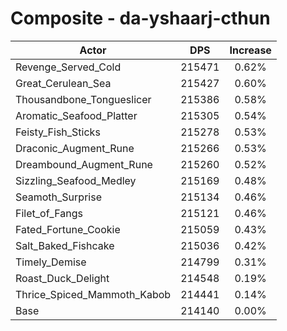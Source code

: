 # Composite - da-yshaarj-cthun
| Actor | DPS | Increase |
|---|:---:|:---:|
|Revenge_Served_Cold|215471|0.62%|
|Great_Cerulean_Sea|215427|0.60%|
|Thousandbone_Tongueslicer|215386|0.58%|
|Aromatic_Seafood_Platter|215305|0.54%|
|Feisty_Fish_Sticks|215278|0.53%|
|Draconic_Augment_Rune|215266|0.53%|
|Dreambound_Augment_Rune|215260|0.52%|
|Sizzling_Seafood_Medley|215169|0.48%|
|Seamoth_Surprise|215134|0.46%|
|Filet_of_Fangs|215121|0.46%|
|Fated_Fortune_Cookie|215059|0.43%|
|Salt_Baked_Fishcake|215036|0.42%|
|Timely_Demise|214799|0.31%|
|Roast_Duck_Delight|214548|0.19%|
|Thrice_Spiced_Mammoth_Kabob|214441|0.14%|
|Base|214140|0.00%|
